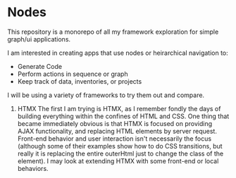 # Nodes

This repository is a monorepo of all my framework exploration for simple graph/ui applications.

I am interested in creating apps that use nodes or heirarchical navigation to:

- Generate Code
- Perform actions in sequence or graph
- Keep track of data, inventories, or projects

I will be using a variety of frameworks to try them out and compare.

1. HTMX
   The first I am trying is HTMX, as I remember fondly the days of building everything within the confines of HTML and CSS.
   One thing that became immediately obvious is that HTMX is focused on providing AJAX functionality, and replacing HTML
   elements by server request. Front-end behavior and user interaction isn't necessarily the focus (although some of their
   examples show how to do CSS transitions, but really it is replacing the entire outerHtml just to change the class of the
   element). I may look at extending HTMX with some front-end or local behaviors.

